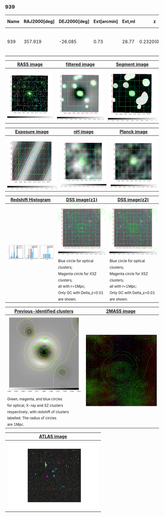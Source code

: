 <div STYLE="page-break-after: always;"></div>

### 939

|Name|RAJ2000[deg]|DEJ2000[deg] |Ext[arcmin]| Ext,ml | z | z_src| C|GC(XSZ,Delta_z<0.01)| GC(OPT,Delta_z<0.01)|GC| R_sig[arcmin] | R500[arcmin] | R500[Mpc]| CRsig[c/s] | CR500[c/s] |L500[1E44 erg/s]|F500[1E-12 erg/s/cm^2]| M500[1E14 Msun]|Tx[keV]|Cnt_sig|Beta|Rc[arcmin]|Comment|Alias|
|---|---|---|---|---|---|------|---|--------|---------|----------|---|---|---|---|---|---|---|---|---|---|---|---|---|---|
|939| 357.919| -26.085| 0.73| 28.77| 0.2320(0.005)| z1, z_xsz| B| MCXC, PSZ2, Tar| A| A, MCXC, N, PSZ2, Tar, W| 4.900| 6.556| 1.455| 0.439(0.050)| 0.465(0.052)| 15.262(0.613)| 9.514(0.382)| 11.05(0.20)| 10.17(0.12)| 140.4| 0.934(-0.078+0.048)| 2.292(-0.314+0.237)| -| k005|

|[RASS image](../image/939/939_img.pdf)|[filtered image](../image/939/939_fil.pdf)|[Segment image](../image/939/939_seg.pdf)|
|-------------------|--------------------|-------------------|
| <img src="../image/939/939_img.png" width="300">  | <img src="../image/939/939_fil.png" width="300">   | <img src="../image/939/939_seg.png" width="300">  |

|[Exposure image](../image/939/939_mex.pdf)| [nH image](../image/939/939_nh.pdf)| [Planck image](../image/939/939_p.pdf)|
|-------------------|--------------------|-------------------|
|<img src="../image/939/939_mex.png" width="300">   | <img src="../image/939/939_nh.png" width="300">    | <img src="../image/939/939_p.png" width="300"> |

|[Redshift Histogram](../image/939/939_zg.pdf) | [DSS image(z1)](../image/939/939_dss_z1.pdf)      |  [DSS image(z2)](../image/939/939_dss_z2.pdf)    |
|-------------------|--------------------|-------------------|
|<img src="../image/939/939_zg.png" width="300"> |<img src="../image/939/939_dss_z1.png" width="300"> <sub><br>Blue circle for optical clusters; <br>Magenta circle for XSZ clusters; <br>all with r=1Mpc; <br>Only GC with Delta_z<0.01 are shown. </sub>| <img src="../image/939/939_dss_z2.png" width="300"><sub><br>Blue circle for optical clusters; <br>Magenta circle for XSZ clusters; <br>all with r=1Mpc; <br>Only GC with Delta_z<0.01 are shown. </sub> |

|[Previous-identified clusters](../image/939/939_gc.pdf) | [2MASS image](../image/939/939_2mass.pdf)      |
|-------------------|-------------------|
|<img src=../image/939/939_gc.png width="300"> <br><sub>Green, magenta, and blue circles <br>for optical, X-ray and SZ clusters <br>respectively, with redshift of clusters <br>labelled. The radius of circles <br>are 1Mpc.</sub>|<img src="../image/939/939_2mass.png" width="300">  |

|[ATLAS image](../image/939/939_s.pdf)        |
|-------------------|
| <img src="../image/939/939_s.png" width="300">  |

